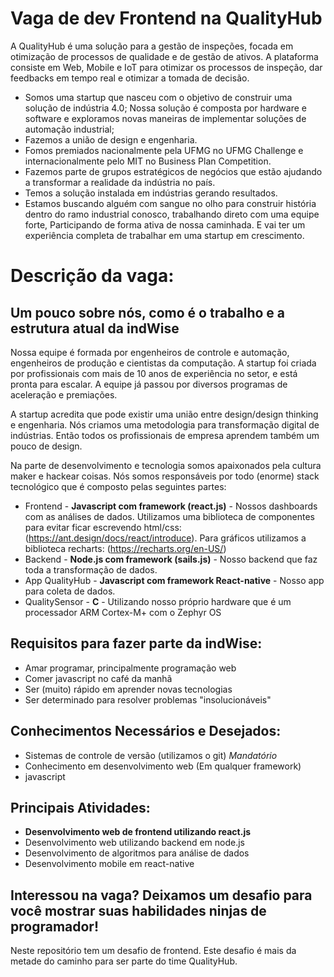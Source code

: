 # Vaga de dev Frontend na QualityHub

A QualityHub é uma solução para a gestão de inspeções, focada em otimização de processos de qualidade e de gestão de ativos. A plataforma consiste em Web, Mobile e IoT para otimizar os processos de inspeção, dar feedbacks em tempo real e otimizar a tomada de decisão.

- Somos uma startup que nasceu com o objetivo de construir uma solução de indústria 4.0; Nossa solução é composta por hardware e software e exploramos novas maneiras de implementar soluções de automação industrial;
- Fazemos a união de design e engenharia.
- Fomos premiados nacionalmente pela UFMG no UFMG Challenge e internacionalmente pelo MIT no Business Plan Competition.
- Fazemos parte de grupos estratégicos de negócios que estão ajudando a transformar a realidade da indústria no país.
- Temos a solução instalada em indústrias gerando resultados.
- Estamos buscando alguém com sangue no olho para construir história dentro do ramo industrial conosco, trabalhando direto com uma equipe forte,  Participando de forma ativa de nossa caminhada. E vai ter um experiência completa de trabalhar em uma startup em crescimento.

# Descrição da vaga:

## Um pouco sobre nós, como é o trabalho e a estrutura atual da indWise
Nossa equipe é formada por engenheiros de controle e automação, engenheiros de produção e cientistas da computação. A startup foi criada por profissionais com mais de 10 anos de experiência no setor, e está pronta para escalar. A equipe já passou por diversos programas de aceleração e premiações.

A startup acredita que pode existir uma união entre design/design thinking e engenharia. Nós criamos uma metodologia para transformação digital de indústrias. Então todos os profissionais de empresa aprendem também um pouco de design.

Na parte de desenvolvimento e tecnologia somos apaixonados pela cultura maker e hackear coisas.
Nós somos responsáveis por todo (enorme) stack tecnológico que é composto pelas seguintes partes:
   - Frontend - **Javascript com framework (react.js)** - Nossos dashboards com as análises de dados. Utilizamos uma biblioteca de componentes para evitar ficar escrevendo html/css: (https://ant.design/docs/react/introduce). Para gráficos utilizamos a biblioteca recharts: (https://recharts.org/en-US/)
   - Backend - **Node.js com framework (sails.js)** - Nosso backend que faz toda a transformação de dados.
   - App QualityHub - **Javascript com framework React-native** - Nosso app para coleta de dados.
   - QualitySensor - **C** - Utilizando nosso próprio hardware que é um processador ARM Cortex-M+ com o Zephyr OS


## Requisitos para fazer parte da indWise:
- Amar programar, principalmente programação web
- Comer javascript no café da manhã
- Ser (muito) rápido em aprender novas tecnologias
- Ser determinado para resolver problemas "insolucionáveis"

## Conhecimentos Necessários e Desejados:
- Sistemas de controle de versão (utilizamos o git) *Mandatório*
- Conhecimento em desenvolvimento web (Em qualquer framework)
- javascript

## Principais Atividades:
- **Desenvolvimento web de frontend utilizando react.js**
- Desenvolvimento web utilizando backend em node.js
- Desenvolvimento de algoritmos para análise de dados
- Desenvolvimento mobile em react-native

## Interessou na vaga? Deixamos um desafio para você mostrar suas habilidades ninjas de programador!

Neste repositório tem um desafio de frontend. Este desafio é mais da metade do caminho para ser parte do time QualityHub.
